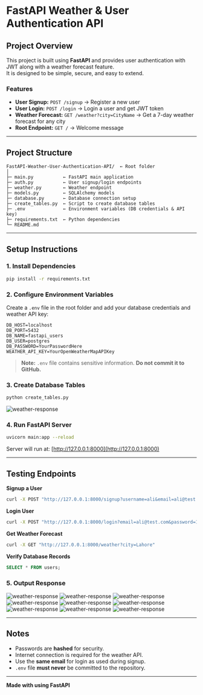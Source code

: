 # FastAPI Weather & User Authentication API

##  Project Overview
This project is built using **FastAPI** and provides user authentication with JWT along with a weather forecast feature.  
It is designed to be simple, secure, and easy to extend.

### Features
- **User Signup:** `POST /signup` → Register a new user  
- **User Login:** `POST /login` → Login a user and get JWT token  
- **Weather Forecast:** `GET /weather?city=CityName` → Get a 7-day weather forecast for any city  
- **Root Endpoint:** `GET /` → Welcome message  

---

##  Project Structure
```
FastAPI-Weather-User-Authentication-API/  ← Root folder
│
├─ main.py           ← FastAPI main application
├─ auth.py           ← User signup/login endpoints
├─ weather.py        ← Weather endpoint
├─ models.py         ← SQLAlchemy models
├─ database.py       ← Database connection setup
├─ create_tables.py  ← Script to create database tables
├─ .env              ← Environment variables (DB credentials & API key)
├─ requirements.txt  ← Python dependencies
└─ README.md
```

---

##  Setup Instructions

### 1. Install Dependencies
```bash
pip install -r requirements.txt
```

### 2. Configure Environment Variables
Create a `.env` file in the root folder and add your database credentials and weather API key:
```
DB_HOST=localhost
DB_PORT=5432
DB_NAME=fastapi_users
DB_USER=postgres
DB_PASSWORD=YourPasswordHere
WEATHER_API_KEY=YourOpenWeatherMapAPIKey
```

> **Note:** `.env` file contains sensitive information. **Do not commit it to GitHub.**

### 3. Create Database Tables
```bash
python create_tables.py
```
![weather-response](images/10.png)



### 4. Run FastAPI Server
```bash
uvicorn main:app --reload
```
Server will run at: [http://127.0.0.1:8000](http://127.0.0.1:8000)

---

##  Testing Endpoints

**Signup a User**
```bash
curl -X POST "http://127.0.0.1:8000/signup?username=ali&email=ali@test.com&password=123"
```

**Login User**
```bash
curl -X POST "http://127.0.0.1:8000/login?email=ali@test.com&password=123"
```

**Get Weather Forecast**
```bash
curl -X GET "http://127.0.0.1:8000/weather?city=Lahore"
```

**Verify Database Records**
```sql
SELECT * FROM users;
```
### 5. Output Response
![weather-response](images/1.png)
![weather-response](images/2.png)
![weather-response](images/3.png)
![weather-response](images/4.png)
![weather-response](images/5.png)
![weather-response](images/6.png)
![weather-response](images/7.png)
![weather-response](images/8.png)
![weather-response](images/9.png)

---

##  Notes
- Passwords are **hashed** for security.  
- Internet connection is required for the weather API.  
- Use the **same email** for login as used during signup.  
- `.env` file **must never** be committed to the repository.  

---

**Made with  using FastAPI**
